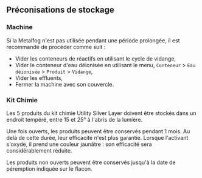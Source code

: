 ## Préconisations de stockage

### Machine

Si la Metalfog n'est pas utilisée pendant une période prolongée, il est recommandé de procéder comme suit :

- Vider les conteneurs de réactifs en utilisant le cycle de vidange,
- Vider le conteneur d'eau déionisée en utilisant le menu, `Conteneur` > `Eau déionisée` > `Produit` > `Vidange`,
- Vider les effluents,
- Fermer la machine avec son couvercle.

### Kit Chimie

Les 5 produits du kit chimie Utility Silver Layer doivent être stockés dans un endroit tempéré, entre 15 et 25° à l'abris de la lumière.

Une fois ouverts, les produits peuvent être conservés pendant 1 mois. Au delà de cette durée, leur efficacité n'est plus garantie. Lorsque l'activant  s'oxyde, il prend une couleur jaunâtre : son efficacité sera considérablement réduite.

Les produits non ouverts peuvent être conservés jusqu'à la date de péremption indiquée sur le flacon.
